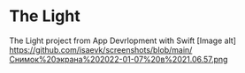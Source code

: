 # The  Light
The Light project from App Devrlopment with Swift
[Image alt] https://github.com/isaevk/screenshots/blob/main/Снимок%20экрана%202022-01-07%20в%2021.06.57.png
